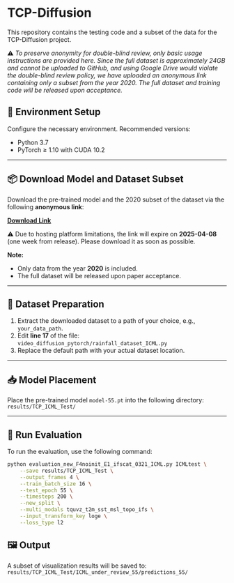 # TCP-Diffusion

This repository contains the testing code and a subset of the data for the TCP-Diffusion project.

⚠️ *To preserve anonymity for double-blind review, only basic usage instructions are provided here. Since the full dataset is approximately 24GB and cannot be uploaded to GitHub, and using Google Drive would violate the double-blind review policy, we have uploaded an anonymous link containing only a subset from the year 2020. The full dataset and training code will be released upon acceptance.*

## 🔧 Environment Setup

Configure the necessary environment. Recommended versions:

- Python 3.7  
- PyTorch ≥ 1.10 with CUDA 10.2

---

## 📦 Download Model and Dataset Subset

Download the pre-trained model and the 2020 subset of the dataset via the following **anonymous link**:

**[Download Link](https://limewire.com/d/xVLfW#xm09zX9x5M)**

⚠️ Due to hosting platform limitations, the link will expire on **2025-04-08** (one week from release). Please download it as soon as possible.

**Note:**
- Only data from the year **2020** is included.
- The full dataset will be released upon paper acceptance.

---

## 📁 Dataset Preparation

1. Extract the downloaded dataset to a path of your choice, e.g., `your_data_path`.
2. Edit **line 17** of the file: `video_diffusion_pytorch/rainfall_dataset_ICML.py`
3. Replace the default path with your actual dataset location.

---

## 📥 Model Placement

Place the pre-trained model `model-55.pt` into the following directory: `results/TCP_ICML_Test/`

---

## 🚀 Run Evaluation

To run the evaluation, use the following command:

```bash
python evaluation_new_F4noinit_E1_ifscat_0321_ICML.py ICMLtest \
    --save results/TCP_ICML_Test \
    --output_frames 4 \
    --train_batch_size 16 \
    --test_epoch 55 \
    --timesteps 200 \
    --new_split \
    --multi_modals tquvz_t2m_sst_msl_topo_ifs \
    --input_transform_key loge \
    --loss_type l2
```
## 🖼️ Output

A subset of visualization results will be saved to: `results/TCP_ICML_Test/ICML_under_review_55/predictions_55/`

